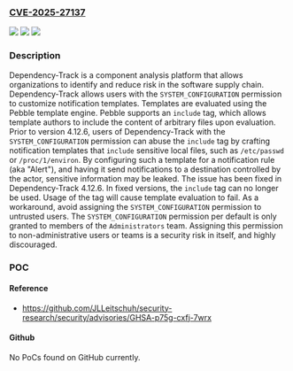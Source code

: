 ### [CVE-2025-27137](https://cve.mitre.org/cgi-bin/cvename.cgi?name=CVE-2025-27137)
![](https://img.shields.io/static/v1?label=Product&message=dependency-track&color=blue)
![](https://img.shields.io/static/v1?label=Version&message=%3C%204.12.6%20&color=brightgreen)
![](https://img.shields.io/static/v1?label=Vulnerability&message=CWE-73%3A%20External%20Control%20of%20File%20Name%20or%20Path&color=brightgreen)

### Description

Dependency-Track is a component analysis platform that allows organizations to identify and reduce risk in the software supply chain. Dependency-Track allows users with the `SYSTEM_CONFIGURATION` permission to customize notification templates. Templates are evaluated using the Pebble template engine. Pebble supports an `include` tag, which allows template authors to include the content of arbitrary files upon evaluation. Prior to version 4.12.6, users of Dependency-Track with the `SYSTEM_CONFIGURATION` permission can abuse the `include` tag by crafting notification templates that `include` sensitive local files, such as `/etc/passwd` or `/proc/1/environ`. By configuring such a template for a notification rule (aka "Alert"), and having it send notifications to a destination controlled by the actor, sensitive information may be leaked. The issue has been fixed in Dependency-Track 4.12.6. In fixed versions, the `include` tag can no longer be used. Usage of the tag will cause template evaluation to fail. As a workaround, avoid assigning the `SYSTEM_CONFIGURATION` permission to untrusted users. The `SYSTEM_CONFIGURATION` permission per default is only granted to members of the `Administrators` team. Assigning this permission to non-administrative users or teams is a security risk in itself, and highly discouraged.

### POC

#### Reference
- https://github.com/JLLeitschuh/security-research/security/advisories/GHSA-p75g-cxfj-7wrx

#### Github
No PoCs found on GitHub currently.

